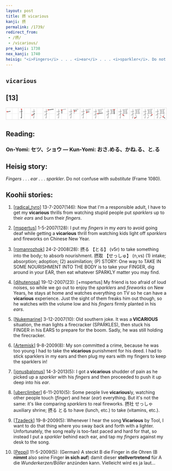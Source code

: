 ```yaml
---
layout: post
title: 摂 vicarious
kanji: 摂
permalink: /1739/
redirect_from:
 - /摂/
 - /vicarious/
pre_kanji: 1738
nex_kanji: 1740
heisig: "<i>Fingers</i> . . . <i>ear</i> . . . <i>sparkler</i>. Do not confuse with <i>substitute</i> (Frame 1080)."
---
```


## `vicarious`

## [13]

<div class="stroke"><img src="../images/E69182.png" /></div>

## Reading:

### On-Yomi: セツ、ショウ &mdash; Kun-Yomi: おさ.める、かね.る、と.る

## Heisig story:

<i>Fingers</i> . . . <i>ear</i> . . . <i>sparkler</i>. Do not confuse with <i>substitute</i> (Frame 1080).

## Koohii stories:

1) [<a href="http://kanji.koohii.com/profile/radical_tyro">radical_tyro</a>] 13-7-2007(146): Now that I&#039;m a responsible adult, I have to get my<strong> vicarious</strong> thrills from watching stupid people put <em>sparklers</em> up to their <em>ears</em> and burn their <em>fingers</em>.

2) [<a href="http://kanji.koohii.com/profile/mspertus">mspertus</a>] 1-5-2007(128): I put my <em>fingers</em> in my <em>ears</em> to avoid going deaf while getting a<strong> vicarious</strong> thrill from watching kids light off <em>sparklers</em> and fireworks on Chinese New Year.

3) [<a href="http://kanji.koohii.com/profile/romanrozhok">romanrozhok</a>] 24-2-2008(28): 摂る 【とる】 (v5r) to take something into the body; to absorb nourishment. 摂取 【せっしゅ】 (n,vs) (1) intake; absorption; adoption; (2) assimilation; (P) STORY: One way to TAKE IN SOME NOURISHMENT INTO THE BODY is to take your FINGER, dig around in your EAR, then eat whatever SPARKLY matter you may find.

4) [<a href="http://kanji.koohii.com/profile/dihutenosa">dihutenosa</a>] 19-12-2007(23): [+mspertus] My friend is too afraid of loud noises, so while we go out to enjoy the <em>sparklers</em> and <em>fireworks</em> on New Years, he stays at home and watches everything on TV so he can have a<strong> vicarious</strong> experience. Just the sight of them freaks him out though, so he watches with the volume low and his <em>fingers</em> firmly planted in his <em>ears</em>.

5) [<a href="http://kanji.koohii.com/profile/Nukemarine">Nukemarine</a>] 3-12-2007(10): Old southern joke. It was a<strong> VICARIOUS</strong> situation, the man lights a firecracker (SPARKLES), then stuck his FINGER in his EARS to prepare for the boom. Sadly, he was still holding the firecracker.

6) [<a href="http://kanji.koohii.com/profile/Artemisk">Artemisk</a>] 9-8-2009(8): My son committed a crime, because he was too young I had to take the<strong> vicarious</strong> punishment for his deed. I had to stick sparklers in my ears and then plug my ears with my fingers to keep the sparklers in!

7) [<a href="http://kanji.koohii.com/profile/jonusbalonus">jonusbalonus</a>] 14-3-2013(5): I got a<strong> vicarious</strong> shudder of pain as he picked up a <em>sparkler</em> with his <em>fingers</em> and then proceeded to push it up deep into his <em>ear</em>.

8) [<a href="http://kanji.koohii.com/profile/uberclimber">uberclimber</a>] 6-11-2010(5): Some people live<strong> vicarious</strong>ly, watching other people touch (<em>finger</em>) and hear (<em>ear</em>) everything. But it&#039;s not the same: it&#039;s like comparing <em>sparklers</em> to real fireworks. 摂社 せっしゃ auxiliary shrine; 摂る とる to have (lunch, etc.) to take (vitamins, etc.).

9) [<a href="http://kanji.koohii.com/profile/Tzadeck">Tzadeck</a>] 19-8-2009(5): Whenever I hear the song<strong> Vicarious</strong> by Tool, I want to do that thing where you sway back and forth with a lighter. Unfortunately, the song really is too-fast paced and hard for that, so instead I put a <em>sparkler</em> behind each ear, and tap my <em>fingers</em> against my desk to the song.

10) [<a href="http://kanji.koohii.com/profile/Peppi">Peppi</a>] 11-5-2009(5): (German) A steckt B die Finger in die Ohren (B <strong>nimmt </strong> also seine Finger <strong>in sich auf</strong>) damit dieser <strong>stellvertretend</strong> für A die <em>Wunderkerzen/Böller</em> anzünden kann. Vielleicht wird es ja laut...
